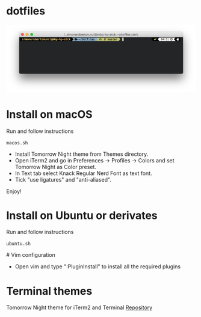 # dotfiles

![Screenshot from macOS](https://github.com/stockmind/dotfiles/raw/master/screenshot.png)

# Install on macOS

Run and follow instructions

	macos.sh

- Install Tomorrow Night theme from Themes directory.
- Open iTerm2 and go in Preferences -> Profiles -> Colors and set Tomorrow Night as Color preset.
- In Text tab select Knack Regular Nerd Font as text font.
- Tick "use ligatures" and "anti-aliased".

Enjoy!

# Install on Ubuntu or derivates

Run and follow instructions

	ubuntu.sh

# Vim configuration

- Open vim and type ":PluginInstall" to install all the required plugins

# Terminal themes

Tomorrow Night theme for iTerm2 and Terminal
[Repository](https://github.com/chriskempson/tomorrow-theme/)